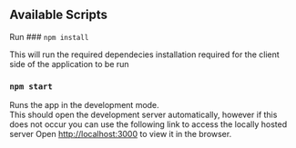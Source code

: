 ## Available Scripts

Run ### `npm install`

This will run the required dependecies installation required for the client side of the application to be run

### `npm start`

Runs the app in the development mode.<br />
This should open the development server automatically, however if this does not occur you can use the following link 
to access the locally hosted server
Open [http://localhost:3000](http://localhost:3000) to view it in the browser.

